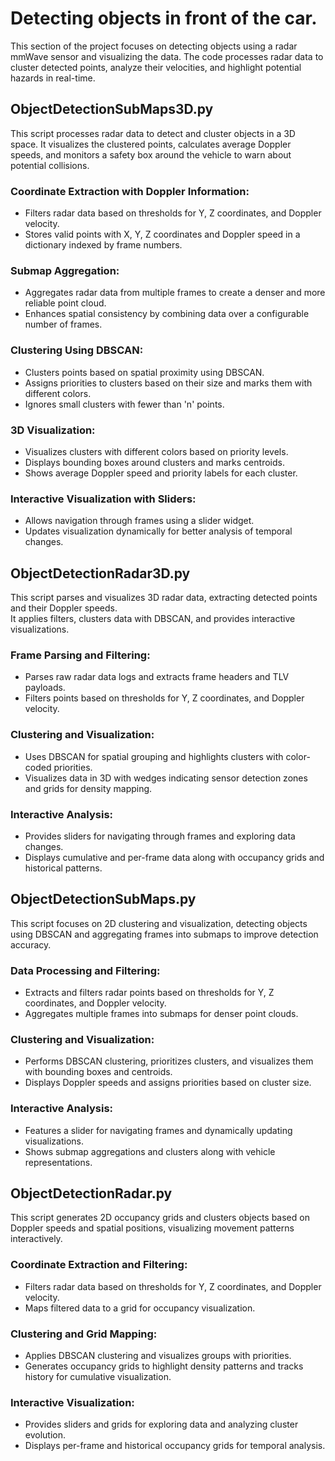 # Detecting objects in front of the car.
This section of the project focuses on detecting objects using a radar mmWave sensor and visualizing the data. 
The code processes radar data to cluster detected points, analyze their velocities, and highlight potential hazards in real-time. 

## ObjectDetectionSubMaps3D.py
This script processes radar data to detect and cluster objects in a 3D space. 
It visualizes the clustered points, calculates average Doppler speeds, and monitors a safety box around the vehicle to warn about potential collisions. 

### Coordinate Extraction with Doppler Information:
- Filters radar data based on thresholds for Y, Z coordinates, and Doppler velocity.
- Stores valid points with X, Y, Z coordinates and Doppler speed in a dictionary indexed by frame numbers.

### Submap Aggregation:
- Aggregates radar data from multiple frames to create a denser and more reliable point cloud.
- Enhances spatial consistency by combining data over a configurable number of frames.

### Clustering Using DBSCAN:
- Clusters points based on spatial proximity using DBSCAN.
- Assigns priorities to clusters based on their size and marks them with different colors.
- Ignores small clusters with fewer than 'n' points.

### 3D Visualization:
- Visualizes clusters with different colors based on priority levels.
- Displays bounding boxes around clusters and marks centroids.
- Shows average Doppler speed and priority labels for each cluster.

### Interactive Visualization with Sliders:
- Allows navigation through frames using a slider widget.
- Updates visualization dynamically for better analysis of temporal changes.

## ObjectDetectionRadar3D.py
This script parses and visualizes 3D radar data, extracting detected points and their Doppler speeds. \
It applies filters, clusters data with DBSCAN, and provides interactive visualizations.

### Frame Parsing and Filtering:
- Parses raw radar data logs and extracts frame headers and TLV payloads.
- Filters points based on thresholds for Y, Z coordinates, and Doppler velocity.

### Clustering and Visualization:
- Uses DBSCAN for spatial grouping and highlights clusters with color-coded priorities.
- Visualizes data in 3D with wedges indicating sensor detection zones and grids for density mapping.

### Interactive Analysis:
- Provides sliders for navigating through frames and exploring data changes.
- Displays cumulative and per-frame data along with occupancy grids and historical patterns.

## ObjectDetectionSubMaps.py
This script focuses on 2D clustering and visualization, detecting objects using DBSCAN and aggregating frames into submaps to improve detection accuracy.

### Data Processing and Filtering:
- Extracts and filters radar points based on thresholds for Y, Z coordinates, and Doppler velocity.
- Aggregates multiple frames into submaps for denser point clouds.

### Clustering and Visualization:
- Performs DBSCAN clustering, prioritizes clusters, and visualizes them with bounding boxes and centroids.
- Displays Doppler speeds and assigns priorities based on cluster size.

### Interactive Analysis:
- Features a slider for navigating frames and dynamically updating visualizations.
- Shows submap aggregations and clusters along with vehicle representations.

## ObjectDetectionRadar.py
This script generates 2D occupancy grids and clusters objects based on Doppler speeds and spatial positions, visualizing movement patterns interactively.

### Coordinate Extraction and Filtering:
- Filters radar data based on thresholds for Y, Z coordinates, and Doppler velocity.
- Maps filtered data to a grid for occupancy visualization.

### Clustering and Grid Mapping:
- Applies DBSCAN clustering and visualizes groups with priorities.
- Generates occupancy grids to highlight density patterns and tracks history for cumulative visualization.

### Interactive Visualization:
- Provides sliders and grids for exploring data and analyzing cluster evolution.
- Displays per-frame and historical occupancy grids for temporal analysis.
